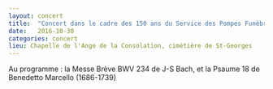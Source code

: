 ```yaml
---
layout: concert
title:  "Concert dans le cadre des 150 ans du Service des Pompes Funèbres"
date:   2016-10-30
categories: concert
lieu: Chapelle de l'Ange de la Consolation, cimétière de St-Georges
---
```


Au programme : la Messe Brève BWV 234 de J-S Bach, et la Psaume 18 de Benedetto Marcello (1686-1739)
